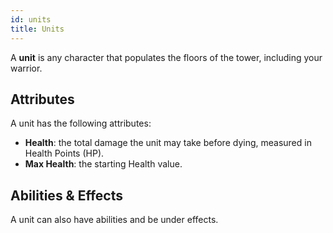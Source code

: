 ```yaml
---
id: units
title: Units
---
```


A **unit** is any character that populates the floors of the tower, including
your warrior.

## Attributes

A unit has the following attributes:

- **Health**: the total damage the unit may take before dying, measured in
  Health Points (HP).
- **Max Health**: the starting Health value.

## Abilities & Effects

A unit can also have abilities and be under effects.
